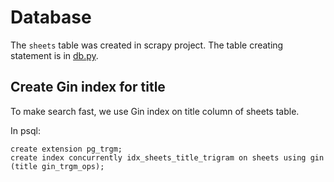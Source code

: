 # Database

The `sheets` table was created in scrapy project.  The table creating statement is in [db.py](../crapy/musicabc/db.py).

## Create Gin index for title

To make search fast, we use Gin index on title column of sheets table.

In psql:

    create extension pg_trgm;
    create index concurrently idx_sheets_title_trigram on sheets using gin (title gin_trgm_ops);
